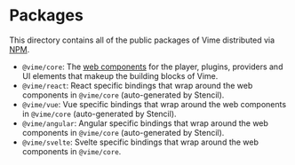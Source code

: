 # Packages

This directory contains all of the public packages of Vime distributed via [NPM](http://npmjs.com).

- `@vime/core`: The [web components](https://developer.mozilla.org/en-US/docs/Web/Web_Components)
  for the player, plugins, providers and UI elements that makeup the building blocks of Vime.
- `@vime/react`: React specific bindings that wrap around the web components in `@vime/core`
  (auto-generated by Stencil).
- `@vime/vue`: Vue specific bindings that wrap around the web components in `@vime/core`
  (auto-generated by Stencil).
- `@vime/angular`: Angular specific bindings that wrap around the web components in `@vime/core`
  (auto-generated by Stencil).
- `@vime/svelte`: Svelte specific bindings that wrap around the web components in `@vime/core`.
